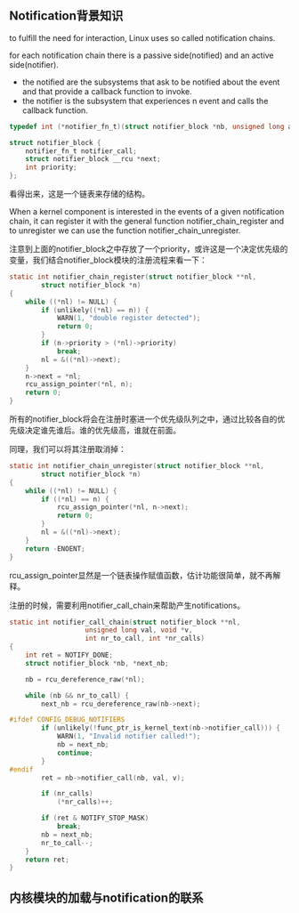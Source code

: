 ## Notification背景知识
to fulfill the need for interaction, Linux uses so called notification chains.

for each notification chain there is a passive side(notified) and an active side(notifier).
- the notified are the subsystems that ask to be notified about the event and that provide a callback function to invoke.
- the notifier is the subsystem that experiences n event and calls the callback function.

```C
typedef	int (*notifier_fn_t)(struct notifier_block *nb, unsigned long action, void *data);

struct notifier_block {
	notifier_fn_t notifier_call;
	struct notifier_block __rcu *next;
	int priority;
};
```
看得出来，这是一个链表来存储的结构。

When a kernel component is interested in the events of a given notification chain, it can register it with the general function notifier_chain_register and to unregister we can use the function notifier_chain_unregister.

注意到上面的notifier_block之中存放了一个priority，或许这是一个决定优先级的变量，我们结合notifier_block模块的注册流程来看一下：
```C
static int notifier_chain_register(struct notifier_block **nl,
		struct notifier_block *n)
{
	while ((*nl) != NULL) {
		if (unlikely((*nl) == n)) {
			WARN(1, "double register detected");
			return 0;
		}
		if (n->priority > (*nl)->priority)
			break;
		nl = &((*nl)->next);
	}
	n->next = *nl;
	rcu_assign_pointer(*nl, n);
	return 0;
}
```
所有的notifier_block将会在注册时塞进一个优先级队列之中，通过比较各自的优先级决定谁先谁后。谁的优先级高，谁就在前面。

同理，我们可以将其注册取消掉：
```C
static int notifier_chain_unregister(struct notifier_block **nl,
		struct notifier_block *n)
{
	while ((*nl) != NULL) {
		if ((*nl) == n) {
			rcu_assign_pointer(*nl, n->next);
			return 0;
		}
		nl = &((*nl)->next);
	}
	return -ENOENT;
}
```
rcu_assign_pointer显然是一个链表操作赋值函数，估计功能很简单，就不再解释。

注册的时候，需要利用notifier_call_chain来帮助产生notifications。
```C
static int notifier_call_chain(struct notifier_block **nl,
			       unsigned long val, void *v,
			       int nr_to_call, int *nr_calls)
{
	int ret = NOTIFY_DONE;
	struct notifier_block *nb, *next_nb;

	nb = rcu_dereference_raw(*nl);

	while (nb && nr_to_call) {
		next_nb = rcu_dereference_raw(nb->next);

#ifdef CONFIG_DEBUG_NOTIFIERS
		if (unlikely(!func_ptr_is_kernel_text(nb->notifier_call))) {
			WARN(1, "Invalid notifier called!");
			nb = next_nb;
			continue;
		}
#endif
		ret = nb->notifier_call(nb, val, v);

		if (nr_calls)
			(*nr_calls)++;

		if (ret & NOTIFY_STOP_MASK)
			break;
		nb = next_nb;
		nr_to_call--;
	}
	return ret;
}
```
## 内核模块的加载与notification的联系
